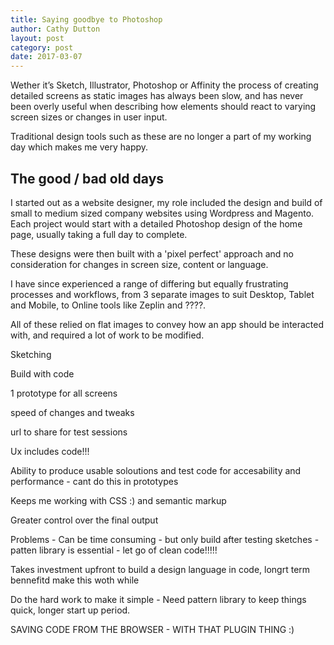 ```yaml
---
title: Saying goodbye to Photoshop
author: Cathy Dutton
layout: post
category: post
date: 2017-03-07
---
```



Wether it’s Sketch, Illustrator, Photoshop or Affinity the process of creating detailed screens as static images has always been slow, and has never been overly useful when describing how elements should react to varying screen sizes or changes in user input.

Traditional design tools such as these are no longer a part of my working day which makes me very happy.


## The good / bad old days

I started out as a website designer, my role included the design and build of small to medium sized company websites using Wordpress and Magento. Each project would start with a detailed Photoshop design of the home page, usually taking a full day to complete.

These designs were then built with a 'pixel perfect' approach and no consideration for changes in screen size, content or language.

I have since experienced a range of differing but equally frustrating processes and workflows, from 3 separate images to suit Desktop, Tablet and Mobile, to Online tools like Zeplin and ????.

All of these relied on flat images to convey how an app should be interacted with, and required a lot of work to be modified.






Sketching

Build with code

1 prototype for all screens

speed of changes and tweaks

url to share for test sessions

Ux includes code!!!

Ability to produce usable soloutions and test code for accesability and performance - cant do this in prototypes

Keeps me working with CSS :) and semantic markup

Greater control over the final output

Problems - Can be time consuming - but only build after testing sketches - patten library is essential - let go of clean code!!!!!

Takes investment upfront to build a design language in code, longrt term bennefitd make this woth while

Do the hard work to make it simple - Need pattern library to keep things quick, longer start up period.



SAVING CODE FROM THE BROWSER - WITH THAT PLUGIN THING :)
